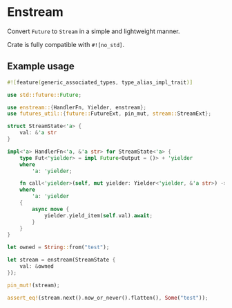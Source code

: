 # Enstream

Convert `Future` to `Stream` in a simple and lightweight manner.

Crate is fully compatible with `#![no_std]`.

## Example usage

```rust
#![feature(generic_associated_types, type_alias_impl_trait)]

use std::future::Future;

use enstream::{HandlerFn, Yielder, enstream};
use futures_util::{future::FutureExt, pin_mut, stream::StreamExt};

struct StreamState<'a> {
    val: &'a str
}

impl<'a> HandlerFn<'a, &'a str> for StreamState<'a> {
    type Fut<'yielder> = impl Future<Output = ()> + 'yielder
    where
        'a: 'yielder;

    fn call<'yielder>(self, mut yielder: Yielder<'yielder, &'a str>) -> Self::Fut<'yielder>
    where
        'a: 'yielder
    {
        async move {
            yielder.yield_item(self.val).await;
        }
    }
}

let owned = String::from("test");

let stream = enstream(StreamState {
    val: &owned
});

pin_mut!(stream);

assert_eq!(stream.next().now_or_never().flatten(), Some("test"));
```
